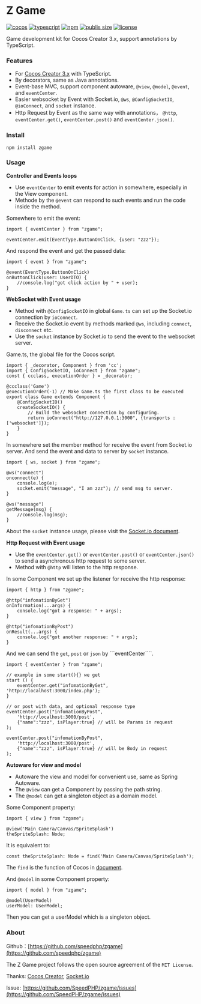 # Z Game

[![cocos](https://badgen.net/badge/icon/Cocos%20Creator%203.x/black?icon=awesome&label)](https://www.npmjs.com/package/zgame)
[![typescript](https://badgen.net/badge/icon/TypeScript?icon=typescript&label)](https://www.npmjs.com/package/zgame)
[![npm](https://badgen.net/npm/v/zgame?color=cyan)](https://www.npmjs.com/package/zgame)
[![publis size](https://badgen.net/packagephobia/publish/zgame?color=green)](https://www.npmjs.com/package/zgame)
[![license](https://badgen.net/github/license/speedphp/zgame)](https://github.com/SpeedPHP/zgame/blob/main/LICENSE)

Game development kit for Cocos Creator 3.x, support annotations by TypeScript.

### Features

- For [Cocos Creator 3.x](https://www.cocos.com/) with TypeScript.
- By decorators, same as Java annotations.
- Event-base MVC, support component autoware, ```@view```, ```@model```, ```@event```, and ```eventCenter```.
- Easier websocket by Event with Socket.io, ```@ws```, ```@ConfigSocketIO```, ```@ioConnect```, and ```socket``` instance.
- Http Request by Event as the same way with annotations， ```@http```, ```eventCenter.get()```, ```eventCenter.post()``` and ```eventCenter.json()```.

### Install

```npm install zgame```

### Usage

**Controller and Events loops**

- Use ```eventCenter``` to emit events for action in somewhere, especially in the View component.
- Methode by the ```@event``` can respond to such events and run the code inside the method.

Somewhere to emit the event:
```
import { eventCenter } from "zgame";

eventCenter.emit(EventType.ButtonOnClick, {user: "zzz"});
```

And respond the event and get the passed data:
```
import { event } from "zgame";

@event(EventType.ButtonOnClick)
onButtonClick(user: UserDTO) {
    //console.log("got click action by " + user);
}
```

**WebSocket with Event usage**

- Method with ```@ConfigSocketIO``` in global ```Game.ts``` can set up the Socket.io connection by ```ioConnect```.
- Receive the Socket.io event by methods marked ```@ws```, including ```connect```, ```disconnect``` etc.
- Use the ```socket``` instance by Socket.io to send the event to the websocket server.

Game.ts, the global file for the Cocos script.
```
import { _decorator, Component } from 'cc';
import { ConfigSocketIO, ioConnect } from "zgame";
const { ccclass, executionOrder } = _decorator;

@ccclass('Game')
@executionOrder(-1) // Make Game.ts the first class to be executed
export class Game extends Component {
    @ConfigSocketIO() 
    createSocketIO() { 
        // Build the websocket connection by configuring.
        return ioConnect("http://127.0.0.1:3000", {transports : ['websocket']});
    }
}
```
In somewhere set the member method for receive the event from Socket.io server.
And send the event and data to server by ```socket``` instance.
```
import { ws, socket } from "zgame";

@ws("connect")
onconnect(e) {
    console.log(e);
    socket.emit("message", "I am zzz"); // send msg to server.
}

@ws("message")
getMessage(msg) {
    //console.log(msg);
}
```
About the ```socket``` instance usage, please visit the [Socket.io document](https://socket.io/docs/v4/server-api/#socket).

**Http Request with Event usage**

- Use the ```eventCenter.get()``` or ```eventCenter.post()``` or ```eventCenter.json()``` to send a asynchronous http request to some server.
- Method with ```@http``` will listen to the http response.

In some Component we set up the listener for receive the http response:

```
import { http } from "zgame";

@http("infomationByGet")
onInformation(...args) {
    console.log("got a response: " + args);
}

@http("infomationByPost")
onResult(...args) {
    console.log("got another response: " + args);
}
```
And we can send the ```get```, ```post``` or ```json``` by ```eventCenter````.

```
import { eventCenter } from "zgame";

// example in some start(){} we get
start () {
    eventCenter.get("infomationByGet", 'http://localhost:3000/index.php');
}

// or post with data, and optional response type 
eventCenter.post("infomationByPost",
    'http://localhost:3000/post',
    {"name":"zzz", isPlayer:true} // will be Params in request
);

eventCenter.post("infomationByPost",
    'http://localhost:3000/post',
    {"name":"zzz", isPlayer:true} // will be Body in request
);

```

**Autoware for view and model**

- Autoware the view and model for convenient use, same as Spring Autoware.
- The ```@view``` can get a Component by passing the path string.
- The ```@model``` can get a singleton object as a domain model. 

Some Component property:
```
import { view } from "zgame";

@view('Main Camera/Canvas/SpriteSplash')
theSpriteSplash: Node;
``` 
It is equivalent to:
```
const theSpriteSplash: Node = find('Main Camera/Canvas/SpriteSplash');
```           
The ```find``` is the function of Cocos in [document](https://docs.cocos.com/creator/3.3/manual/zh/scripting/access-node-component.html#%E5%85%A8%E5%B1%80%E5%90%8D%E5%AD%97%E6%9F%A5%E6%89%BE).

And ```@model``` in some Component property:
```
import { model } from "zgame";

@model(UserModel)
userModel: UserModel;
```
Then you can get a userModel which is a singleton object.


### About

Github：[https://github.com/speedphp/zgame](https://github.com/speedphp/zgame)

The Z Game project follows the open source agreement of the ```MIT License```.

Thanks: [Cocos Creator](https://www.cocos.com/), [Socket.io](https://socket.io/)

Issue: [https://github.com/SpeedPHP/zgame/issues](https://github.com/SpeedPHP/zgame/issues)
